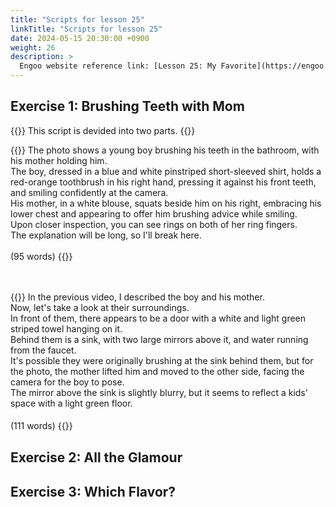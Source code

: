```yaml
---
title: "Scripts for lesson 25"
linkTitle: "Scripts for lesson 25"
date: 2024-05-15 20:30:00 +0900
weight: 26
description: >
  Engoo website reference link: [Lesson 25: My Favorite](https://engoo.com/app/lessons/describing-pictures-intermediate-describing-pictures-my-favorite/gRNhGk9dEeeCmdvjlLrlcw?category_id=P_HriMOnEeifo0O-yMP42w&course_id=ZZasjsOnEeiHZVOMC0VfdA)
---
```


## Exercise 1: Brushing Teeth with Mom

{{<alert>}}
This script is devided into two parts.
{{</alert>}}

{{<card header="**1st script**">}}
The photo shows a young boy brushing his teeth in the bathroom, with his mother holding him. <br/>
The boy, dressed in a blue and white pinstriped short-sleeved shirt, holds a red-orange toothbrush in his right hand, pressing it against his front teeth, and smiling confidently at the camera. <br/>
His mother, in a white blouse, squats beside him on his right, embracing his lower chest and appearing to offer him brushing advice while smiling. <br/>
Upon closer inspection, you can see rings on both of her ring fingers.<br/>
The explanation will be long, so I'll break here.<br/>
<br/>
(95 words)
{{</card>}}

　

{{<card header="**2nd script**">}}
In the previous video, I described the boy and his mother. <br/>
Now, let's take a look at their surroundings. <br/>
In front of them, there appears to be a door with a white and light green striped towel hanging on it. <br/>
Behind them is a sink, with two large mirrors above it, and water running from the faucet. <br/>
It's possible they were originally brushing at the sink behind them, but for the photo, the mother lifted him and moved to the other side, facing the camera for the boy to pose. <br/>
The mirror above the sink is slightly blurry, but it seems to reflect a kids' space with a light green floor.<br/>
<br/>
(111 words)
{{</card>}}
　

## Exercise 2: All the Glamour


## Exercise 3: Which Flavor?


